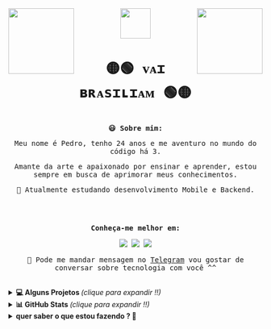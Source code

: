 <samp>
  <div align ="center" >
    <img height ="60em" src="https://media.giphy.com/media/Qo2dupDib32rkTY4hX/giphy.gif"/>
    <img height = "130em" align = "left" src="https://media.giphy.com/media/3tilNxulfDGUZ26Iwx/giphy.gif" />
    <img height = "130em" align ="right" src="https://media.giphy.com/media/Th49xtsrSFJVsIGtkB/giphy.gif"/>
  </div>
  <div align = "center">
    <h1 align="center">🟡🟢 ᴠᴀɪ ʙʀᴀsɪʟɪᴀᴍ 🟢🟡</h1>
  </div>
  
  <div align="center">
  <br>
    <div align = "left">
      <div align ="center">
        <b>😃 Sobre mim:</b>
        <p>Meu nome é Pedro, tenho 24 anos e me aventuro no mundo do código há 3.</p>
        <p>Amante da arte e apaixonado por ensinar e aprender, estou sempre em busca de aprimorar meus conhecimentos.</p>
        <p>🌱 Atualmente estudando desenvolvimento Mobile e Backend.</p>
      </div>
    </div>
  </div>
  
<br>
<br>
  <div align= "center">
   <p><b> Conheça-me melhor em: </b></p>
    <a href="https://twitter.com/pdrtuche" target="_blank"><img src="https://img.shields.io/badge/Twitter-1DA1F2?style=for-the-badge&logo=twitter&logoColor=white" target="_blank"></a>
    <a href="https://instagram.com/pdr0nvs" target="_blank"><img src="https://img.shields.io/badge/-Instagram-%23E4405F?style=for-the-badge&logo=instagram&logoColor=white" target="_blank"></a>
    <a href="https://www.linkedin.com/in/pdr-neves" target="_blank"><img src="https://img.shields.io/badge/LinkedIn-0077B5?style=for-the-badge&logo=linkedin&logoColor=white" target="_blank"></a>
 <br>
   <p>📲 Pode me mandar mensagem no <a href ="https://t.me/pdrTuche">Telegram</a> vou gostar de conversar sobre tecnologia com você ^^</p>
  </div>
  
</samp>
<br>

<details>
  <summary> <b>💻 Alguns Projetos </b> <i >(clique para expandir !!)</i> </summary>
  <br>
<div align="center">
  <h4>💾 Concluídos:</h4>
 
  <a href="https://github.com/pdr-tuche/ChocolateyDevPackages">
    <img src="https://github-readme-stats.vercel.app/api/pin/?username=pdr-tuche&show_icons=true&line_height=20&theme=tokyonight&hide_border=true&repo=ChocolateyDevPackages" />
  </a>
  <a href="https://github.com/pdr-tuche/CRUDJavaSwing">
    <img src="https://github-readme-stats.vercel.app/api/pin/?username=pdr-tuche&show_icons=true&line_height=20&theme=tokyonight&hide_border=true&repo=CRUDJavaSwing" />
  </a>
  <a href="https://github.com/pdr-tuche/cadastro_Fliperama">
    <img src="https://github-readme-stats.vercel.app/api/pin/?username=pdr-tuche&show_icons=true&line_height=20&theme=tokyonight&hide_border=true&repo=cadastro_Fliperama" />
  </a>
  <a href="https://github.com/pdr-tuche/xboxClone">
    <img src="https://github-readme-stats.vercel.app/api/pin/?username=pdr-tuche&show_icons=true&line_height=20&theme=tokyonight&hide_border=true&repo=xboxClone" />
  </a>
  </a>
    <a href="https://github.com/pdr-tuche/NLW-Esports-Explorer">
    <img src="https://github-readme-stats.vercel.app/api/pin/?username=pdr-tuche&show_icons=true&line_height=20&theme=tokyonight&hide_border=true&repo=NLW-Esports-Explorer" />
  </a>
      
  <h4> 🚀 Em desenvolvimento: </h4>
  <a href="https://github.com/pdr-tuche/ReactPokedex">
    <img src="https://github-readme-stats.vercel.app/api/pin/?username=pdr-tuche&show_icons=true&line_height=20&theme=tokyonight&hide_border=true&repo=ReactPokedex" />
  </a>
  <br>
  <h4>🦊 voce pode encontrar alguns estudos com <code>Python</code> e <code>Java</code> no meu <a href="https://gitlab.com/pdr-tuche">GitLab.</a></h4>
  <a href="https://gitlab.com/pdr-tuche"><img src="https://img.shields.io/badge/GitLab-330F63?style=for-the-badge&logo=gitlab&logoColor=white"/></a>
</div>
</details>
<details>
  <summary> <b>📊 GitHub Stats </b><i >(clique para expandir !!)</i> </summary>
  <br>
<div align="center">
  <a href = "https://github.com/pdr0nvs">
        <img height="180em" src="https://github-readme-stats.vercel.app/api?username=pdr-tuche&show_icons=true&line_height=20&theme=tokyonight&hide_border=true&hide_rank=true&include_all_commits=true&count_private=true&locale=pt-br">
        <img height="180em" src="https://github-readme-streak-stats.herokuapp.com/?user=pdr-tuche&theme=tokyonight&hide_border=true&locale=pt-br&fire=FF6347">
        <img height="180em" src="https://github-readme-stats.vercel.app/api/top-langs/?username=pdr-tuche&langs_count=6&layout=compact&line_height=30&hide=Tcl&locale=pt-br&theme=tokyonight&hide_border=true"> 
    </a>
</div>
  <samp>
  <div align="center">
    <p><b>Profile Views:</b></p>
  <img height ="20px" src="https://profile-counter.glitch.me/{pdr-tuche}/count.svg"> 
 <!--<img src="https://komarev.com/ghpvc/?username=pdr-tuche&style=flat-square&color=1a1b27&label=profile+views"> -->
  </div>
</samp>
</details>

<div align="left">
    <details>
      <summary><b>quer saber o que estou fazendo ? 👀</b></summary>
    <a href="https://beacons.ai/pdrtuche">
      <div align = "center">
    <img height="180em" src="https://lanyard.cnrad.dev/api/259092600978407435?idleMessage=Nothing%20at%20the%20moment%20...%20Maybe%20i'm%20sleeping%20zzz&animated=true&theme=dark&borderRadius=30px&hideBadges=false&hideDiscrim=true&bg=1a1b27&hideTimestamp=true"/>
      </div>
    </a>
    </details>
 </div>
